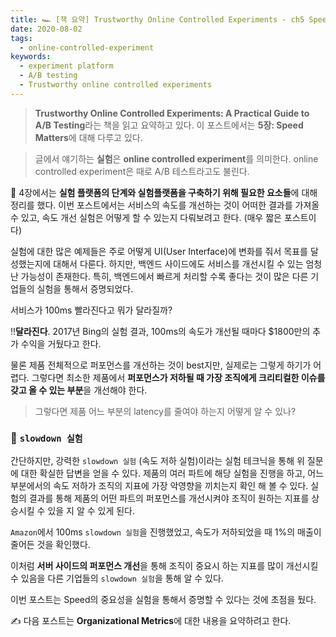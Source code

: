 ```yaml
---
title: 🏎 [책 요약] Trustworthy Online Controlled Experiments - ch5 Speed Matters
date: 2020-08-02
tags:
  - online-controlled-experiment
keywords:
  - experiment platform
  - A/B testing
  - Trustworthy online controlled experiments
---
```


> **Trustworthy Online Controlled Experiments: A Practical Guide to A/B Testing**라는 책을 읽고 요약하고 있다. 이 포스트에서는 **5장: Speed Matters**에 대해 다루고 있다.  

> 글에서 얘기하는 **실험**은 **online controlled experiment**를 의미한다. online controlled experiment은 때로 A/B 테스트라고도 불린다.


📕   4장에서는 **실험 플랫폼의 단계와 실험플랫폼을 구축하기 위해 필요한 요소들**에 대해 정리를 했다. 이번 포스트에서는 서비스의 속도를 개선하는 것이 어떠한 결과를 가져올 수 있고, 속도 개선 실험은 어떻게 할 수 있는지 다뤄보려고 한다. (매우 짧은 포스트이다)

실험에 대한 많은 예제들은 주로 어떻게 UI(User Interface)에 변화를 줘서 목표를 달성했는지에 대해서 다룬다. 하지만, 백엔드 사이드에도 서비스를 개선시킬 수 있는 엄청난 가능성이 존재한다. 특히, 백엔드에서 빠르게 처리할 수록 좋다는 것이 많은 다른 기업들의 실험을 통해서 증명되었다. 

서비스가 100ms 빨라진다고 뭐가 달라질까?

‼️**달라진다**. 2017년 Bing의 실험 결과, 100ms의 속도가 개선될 때마다 $1800만의 추가 수익을 거뒀다고 한다. 

물론 제품 전체적으로 퍼포먼스를 개선하는 것이 best지만, 실제로는 그렇게 하기가 어렵다. 그렇다면 최소한 제품에서 **퍼포먼스가 저하될 때 가장 조직에게 크리티컬한 이슈를 갖고 올 수 있는 부분**을 개선해야 한다. 

> 그렇다면 제품 어느 부분의 latency를 줄여야 하는지 어떻게 알 수 있나?

### 🐢 `slowdown 실험`

간단하지만, 강력한 `slowdown 실험` (속도 저하 실험)이라는 실험 테크닉을 통해 위 질문에 대한 확실한 답변을 얻을 수 있다. 제품의 여러 파트에 해당 실험을 진행을 하고, 어느 부분에서의 속도 저하가 조직의 지표에 가장 악영향을 끼치는지 확인 해 볼 수 있다. 실험의 결과를 통해 제품의 어떤 파트의 퍼포먼스를 개선시켜야 조직이 원하는 지표를 상승시킬 수 있을 지 알 수 있게 된다. 

`Amazon`에서 100ms `slowdown 실험`을 진행했었고, 속도가 저하되었을 때 1%의 매출이 줄어든 것을 확인했다. 

이처럼 **서버 사이드의 퍼포먼스 개선**을 통해 조직이 중요시 하는 지표를 많이 개선시킬 수 있음을 다른 기업들의 `slowdown 실험`을 통해 알 수 있다. 

이번 포스트는 Speed의 중요성을 실험을 통해서 증명할 수 있다는 것에 초점을 뒀다.

✍️ 다음 포스트는 **Organizational Metrics**에 대한 내용을 요약하려고 한다.

